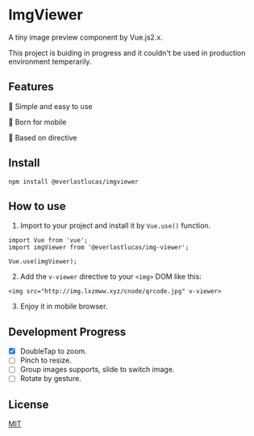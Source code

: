 # ImgViewer
A tiny image preview component by Vue.js2.x.

This project is buiding in progress and it couldn't be used in production environment temperarily.

## Features
🎊 Simple and easy to use

🚀 Born for mobile

🎹 Based on directive

## Install
```
npm install @everlastlucas/imgviewer
```

## How to use
1. Import to your project and install it by `Vue.use()` function.
```vue
import Vue from 'vue';
import imgViewer from '@everlastlucas/img-viewer';

Vue.use(imgViewer);
```

2. Add the `v-viewer` directive to your `<img>` DOM like this:
```vue
<img src="http://img.lxzmww.xyz/cnode/qrcode.jpg" v-viewer>
```

3. Enjoy it in mobile browser.

## Development Progress
- [x] DoubleTap to zoom.
- [ ] Pinch to resize.
- [ ] Group images supports, slide to switch image.
- [ ] Rotate by gesture.

## License
[MIT](https://github.com/logcas/ImgViewer/blob/master/README.md)